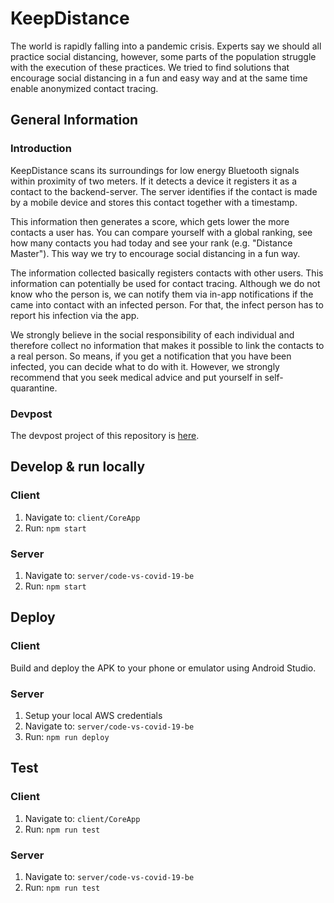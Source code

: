 # KeepDistance

The world is rapidly falling into a pandemic crisis. Experts say we should all practice social distancing, however, some parts of the population struggle with the execution of these practices. We tried to find solutions that encourage social distancing in a fun and easy way and at the same time enable anonymized contact tracing.

## General Information

### Introduction

KeepDistance scans its surroundings for low energy Bluetooth signals within proximity of two meters. If it detects a device it registers it as a contact to the backend-server. The server identifies if the contact is made by a mobile device and stores this contact together with a timestamp.

This information then generates a score, which gets lower the more contacts a user has. You can compare yourself with a global ranking, see how many contacts you had today and see your rank (e.g. "Distance Master"). This way we try to encourage social distancing in a fun way.

The information collected basically registers contacts with other users. This information can potentially be used for contact tracing. Although we do not know who the person is, we can notify them via in-app notifications if the came into contact with an infected person. For that, the infect person has to report his infection via the app.

We strongly believe in the social responsibility of each individual and therefore collect no information that makes it possible to link the contacts to a real person. So means, if you get a notification that you have been infected, you can decide what to do with it. However, we strongly recommend that you seek medical advice and put yourself in self-quarantine.

### Devpost
The devpost project of this repository is [here](https://devpost.com/software/keepdistance).

## Develop & run locally

### Client

1. Navigate to: `client/CoreApp`
2. Run: `npm start`

### Server

1. Navigate to: `server/code-vs-covid-19-be`
2. Run: `npm start`

## Deploy

### Client

Build and deploy the APK to your phone or emulator using Android Studio.

### Server

1. Setup your local AWS credentials
2. Navigate to: `server/code-vs-covid-19-be`
3. Run: `npm run deploy`


## Test

### Client

1. Navigate to: `client/CoreApp`
2. Run: `npm run test`

### Server

1. Navigate to: `server/code-vs-covid-19-be`
2. Run: `npm run test`
